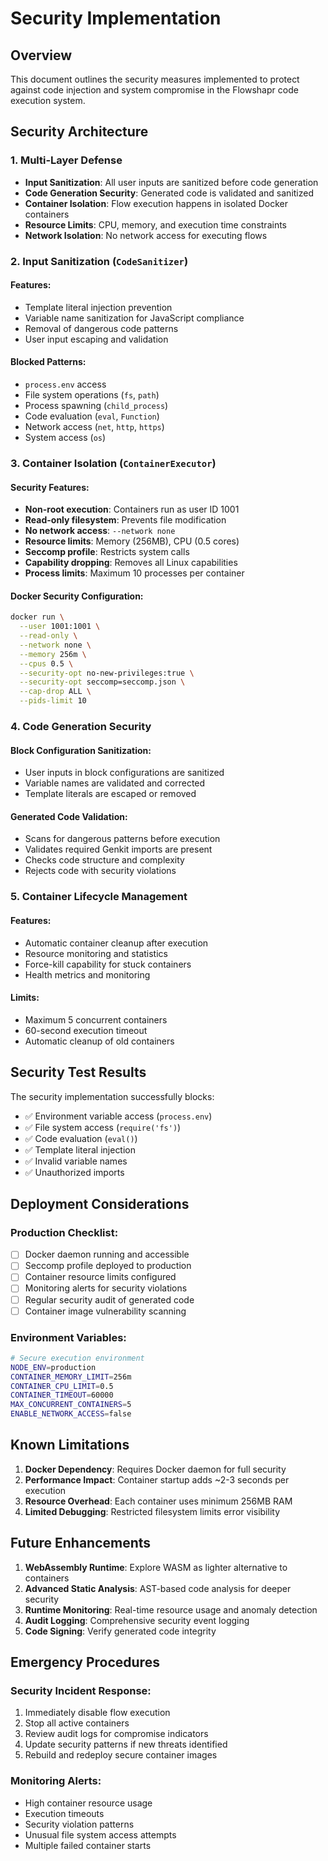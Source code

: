 # Security Implementation

## Overview

This document outlines the security measures implemented to protect against code injection and system compromise in the Flowshapr code execution system.

## Security Architecture

### 1. Multi-Layer Defense

- **Input Sanitization**: All user inputs are sanitized before code generation
- **Code Generation Security**: Generated code is validated and sanitized
- **Container Isolation**: Flow execution happens in isolated Docker containers
- **Resource Limits**: CPU, memory, and execution time constraints
- **Network Isolation**: No network access for executing flows

### 2. Input Sanitization (`CodeSanitizer`)

#### Features:
- Template literal injection prevention
- Variable name sanitization for JavaScript compliance
- Removal of dangerous code patterns
- User input escaping and validation

#### Blocked Patterns:
- `process.env` access
- File system operations (`fs`, `path`)
- Process spawning (`child_process`)
- Code evaluation (`eval`, `Function`)
- Network access (`net`, `http`, `https`)
- System access (`os`)

### 3. Container Isolation (`ContainerExecutor`)

#### Security Features:
- **Non-root execution**: Containers run as user ID 1001
- **Read-only filesystem**: Prevents file modification
- **No network access**: `--network none`
- **Resource limits**: Memory (256MB), CPU (0.5 cores)
- **Seccomp profile**: Restricts system calls
- **Capability dropping**: Removes all Linux capabilities
- **Process limits**: Maximum 10 processes per container

#### Docker Security Configuration:
```bash
docker run \
  --user 1001:1001 \
  --read-only \
  --network none \
  --memory 256m \
  --cpus 0.5 \
  --security-opt no-new-privileges:true \
  --security-opt seccomp=seccomp.json \
  --cap-drop ALL \
  --pids-limit 10
```

### 4. Code Generation Security

#### Block Configuration Sanitization:
- User inputs in block configurations are sanitized
- Variable names are validated and corrected
- Template literals are escaped or removed

#### Generated Code Validation:
- Scans for dangerous patterns before execution
- Validates required Genkit imports are present
- Checks code structure and complexity
- Rejects code with security violations

### 5. Container Lifecycle Management

#### Features:
- Automatic container cleanup after execution
- Resource monitoring and statistics
- Force-kill capability for stuck containers  
- Health metrics and monitoring

#### Limits:
- Maximum 5 concurrent containers
- 60-second execution timeout
- Automatic cleanup of old containers

## Security Test Results

The security implementation successfully blocks:
- ✅ Environment variable access (`process.env`)
- ✅ File system access (`require('fs')`)
- ✅ Code evaluation (`eval()`)
- ✅ Template literal injection
- ✅ Invalid variable names
- ✅ Unauthorized imports

## Deployment Considerations

### Production Checklist:
- [ ] Docker daemon running and accessible
- [ ] Seccomp profile deployed to production
- [ ] Container resource limits configured
- [ ] Monitoring alerts for security violations
- [ ] Regular security audit of generated code
- [ ] Container image vulnerability scanning

### Environment Variables:
```bash
# Secure execution environment
NODE_ENV=production
CONTAINER_MEMORY_LIMIT=256m
CONTAINER_CPU_LIMIT=0.5
CONTAINER_TIMEOUT=60000
MAX_CONCURRENT_CONTAINERS=5
ENABLE_NETWORK_ACCESS=false
```

## Known Limitations

1. **Docker Dependency**: Requires Docker daemon for full security
2. **Performance Impact**: Container startup adds ~2-3 seconds per execution
3. **Resource Overhead**: Each container uses minimum 256MB RAM
4. **Limited Debugging**: Restricted filesystem limits error visibility

## Future Enhancements

1. **WebAssembly Runtime**: Explore WASM as lighter alternative to containers
2. **Advanced Static Analysis**: AST-based code analysis for deeper security
3. **Runtime Monitoring**: Real-time resource usage and anomaly detection
4. **Audit Logging**: Comprehensive security event logging
5. **Code Signing**: Verify generated code integrity

## Emergency Procedures

### Security Incident Response:
1. Immediately disable flow execution
2. Stop all active containers
3. Review audit logs for compromise indicators
4. Update security patterns if new threats identified
5. Rebuild and redeploy secure container images

### Monitoring Alerts:
- High container resource usage
- Execution timeouts
- Security violation patterns
- Unusual file system access attempts
- Multiple failed container starts